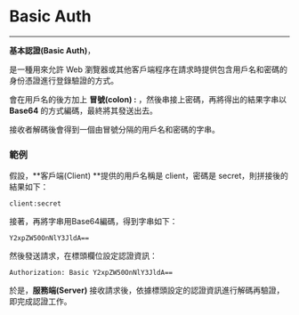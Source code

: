# Basic Auth

---

**基本認證\(Basic Auth\)**，

是一種用來允許 Web 瀏覽器或其他客戶端程序在請求時提供包含用戶名和密碼的身份憑證進行登錄驗證的方式。

會在用戶名的後方加上 **冒號\(colon\) :** ，然後串接上密碼，再將得出的結果字串以 **Base64** 的方式編碼，最終將其發送出去。

接收者解碼後會得到一個由冒號分隔的用戶名和密碼的字串。

### 範例

假設，**客戶端\(Client\) **提供的用戶名稱是 client，密碼是 secret，則拼接後的結果如下：

`client:secret`

接著，再將字串用Base64編碼，得到字串如下：

`Y2xpZW50OnNlY3JldA==`

然後發送請求，在標頭欄位設定認證資訊：

`Authorization: Basic Y2xpZW50OnNlY3JldA==`

於是，**服務端\(Server\)** 接收請求後，依據標頭設定的認證資訊進行解碼再驗證，即完成認證工作。

